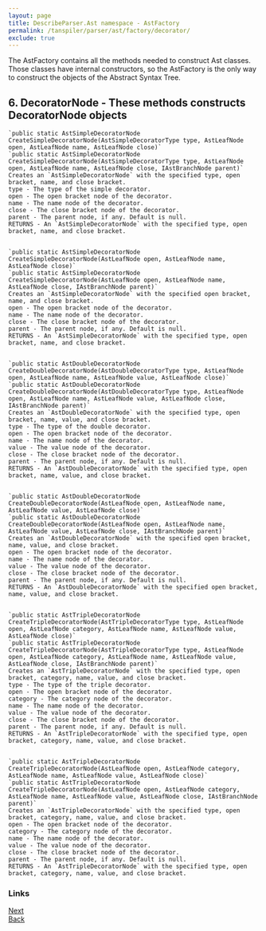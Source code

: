 ```yaml
---
layout: page
title: DescribeParser.Ast namespace - AstFactory
permalink: /tanspiler/parser/ast/factory/decorator/
exclude: true
---
```

The AstFactory contains all the methods needed to construct Ast classes. Those classes have internal constructors, so the AstFactory is the only way to construct the objects of the Abstract Syntax Tree.


## 6. DecoratorNode - These methods constructs DecoratorNode objects
	


	`public static AstSimpleDecoratorNode CreateSimpleDecoratorNode(AstSimpleDecoratorType type, AstLeafNode open, AstLeafNode name, AstLeafNode close)`
	`public static AstSimpleDecoratorNode CreateSimpleDecoratorNode(AstSimpleDecoratorType type, AstLeafNode open, AstLeafNode name, AstLeafNode close, IAstBranchNode parent)`
	Creates an `AstSimpleDecoratorNode` with the specified type, open bracket, name, and close bracket.
    type - The type of the simple decorator.
	open - The open bracket node of the decorator.
	name - The name node of the decorator.
	close - The close bracket node of the decorator.
	parent - The parent node, if any. Default is null.
	RETURNS - An `AstSimpleDecoratorNode` with the specified type, open bracket, name, and close bracket.


	`public static AstSimpleDecoratorNode CreateSimpleDecoratorNode(AstLeafNode open, AstLeafNode name, AstLeafNode close)`
	`public static AstSimpleDecoratorNode CreateSimpleDecoratorNode(AstLeafNode open, AstLeafNode name, AstLeafNode close, IAstBranchNode parent)`
	Creates an `AstSimpleDecoratorNode` with the specified open bracket, name, and close bracket.
	open - The open bracket node of the decorator.
	name - The name node of the decorator.
	close - The close bracket node of the decorator.
	parent - The parent node, if any. Default is null.
	RETURNS - An `AstSimpleDecoratorNode` with the specified type, open bracket, name, and close bracket.
        

	`public static AstDoubleDecoratorNode CreateDoubleDecoratorNode(AstDoubleDecoratorType type, AstLeafNode open, AstLeafNode name, AstLeafNode value, AstLeafNode close)`
	`public static AstDoubleDecoratorNode CreateDoubleDecoratorNode(AstDoubleDecoratorType type, AstLeafNode open, AstLeafNode name, AstLeafNode value, AstLeafNode close,  IAstBranchNode parent)`
	Creates an `AstDoubleDecoratorNode` with the specified type, open bracket, name, value, and close bracket.
	type - The type of the double decorator.
	open - The open bracket node of the decorator.
	name - The name node of the decorator.
	value - The value node of the decorator.
	close - The close bracket node of the decorator.
	parent - The parent node, if any. Default is null.
	RETURNS - An `AstDoubleDecoratorNode` with the specified type, open bracket, name, value, and close bracket.
	
	
	`public static AstDoubleDecoratorNode CreateDoubleDecoratorNode(AstLeafNode open, AstLeafNode name, AstLeafNode value, AstLeafNode close)`
	`public static AstDoubleDecoratorNode CreateDoubleDecoratorNode(AstLeafNode open, AstLeafNode name, AstLeafNode value, AstLeafNode close, IAstBranchNode parent)`
	Creates an `AstDoubleDecoratorNode` with the specified open bracket, name, value, and close bracket.
    open - The open bracket node of the decorator.
	name - The name node of the decorator.
	value - The value node of the decorator.
	close - The close bracket node of the decorator.
	parent - The parent node, if any. Default is null.
	RETURNS - An `AstDoubleDecoratorNode` with the specified open bracket, name, value, and close bracket.
	
	
	`public static AstTripleDecoratorNode CreateTripleDecoratorNode(AstTripleDecoratorType type, AstLeafNode open, AstLeafNode category, AstLeafNode name, AstLeafNode value, AstLeafNode close)`
	`public static AstTripleDecoratorNode CreateTripleDecoratorNode(AstTripleDecoratorType type, AstLeafNode open, AstLeafNode category, AstLeafNode name, AstLeafNode value, AstLeafNode close, IAstBranchNode parent)`
	Creates an `AstTripleDecoratorNode` with the specified type, open bracket, category, name, value, and close bracket.
    type - The type of the triple decorator.
	open - The open bracket node of the decorator.
	category - The category node of the decorator.
	name - The name node of the decorator.
	value - The value node of the decorator.
	close - The close bracket node of the decorator.
	parent - The parent node, if any. Default is null.
	RETURNS - An `AstTripleDecoratorNode` with the specified type, open bracket, category, name, value, and close bracket.


	`public static AstTripleDecoratorNode CreateTripleDecoratorNode(AstLeafNode open, AstLeafNode category, AstLeafNode name, AstLeafNode value, AstLeafNode close)`
	`public static AstTripleDecoratorNode CreateTripleDecoratorNode(AstLeafNode open, AstLeafNode category, AstLeafNode name, AstLeafNode value, AstLeafNode close, IAstBranchNode parent)`
	Creates an `AstTripleDecoratorNode` with the specified type, open bracket, category, name, value, and close bracket.
    open - The open bracket node of the decorator.
	category - The category node of the decorator.
	name - The name node of the decorator.
	value - The value node of the decorator.
	close - The close bracket node of the decorator.
	parent - The parent node, if any. Default is null.
	RETURNS - An `AstTripleDecoratorNode` with the specified type, open bracket, category, name, value, and close bracket.


### Links
[Next](/tanspiler/parser/ast/factory/link/)<br>
[Back](/tanspiler/parser/ast/factory/leaf/)